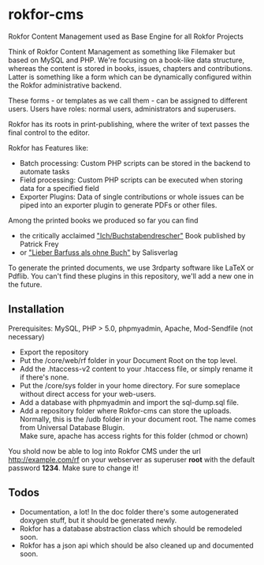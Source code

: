 rokfor-cms
==========

Rokfor Content Management used as Base Engine for all Rokfor Projects

Think of Rokfor Content Management as something like Filemaker but based on MySQL and PHP. We're focusing on a book-like data structure, whereas the content is stored in books, issues, chapters and contributions. Latter is something like a form which can be dynamically configured within the Rokfor administrative backend.

These forms - or templates as we call them - can be assigned to different users. Users have roles: normal users, administrators and superusers.

Rokfor has its roots in print-publishing, where the writer of text passes the final control to the editor.

Rokfor has Features like:

* Batch processing: Custom PHP scripts can be stored in the backend to automate tasks
* Field processing: Custom PHP scripts can be executed when storing data for a specified field
* Exporter Plugins: Data of single contributions or whole issues can be piped into an exporter plugin to generate PDFs or other files. 

Among the printed books we produced so far you can find 

* the critically acclaimed <a href="http://www.editionpatrickfrey.com/de/books/ich-buchstabendrescher-robert-fischer">"Ich/Buchstabendrescher"</a> Book published by Patrick Frey
* or <a href="http://www.salisverlag.com/title/gina-bucher-beat-mazenauer-hg-lieber-barfuss-als-ohne-buch">"Lieber Barfuss als ohne Buch"</a> by Salisverlag

To generate the printed documents, we use 3rdparty software like LaTeX or Pdflib. You can't find these plugins in this repository, we'll add a new one in the future.

Installation
------------

Prerequisites: MySQL, PHP > 5.0, phpmyadmin, Apache, Mod-Sendfile (not necessary)

* Export the repository
* Put the /core/web/rf folder in your Document Root on the top level.
* Add the .htaccess-v2 content to your .htaccess file, or simply rename it if there's none.
* Put the /core/sys folder in your home directory. For sure someplace without direct access for your web-users.
* Add a database with phpmyadmin and import the sql-dump.sql file.
* Add a repository folder where Rokfor-cms can store the uploads. Normally, this is the /udb folder in your document root. The name comes from Universal Database Blugin.  
Make sure, apache has access rights for this folder (chmod or chown)

You shold now be able to log into Rokfor CMS under the url http://example.com/rf on your webserver as superuser __root__ with the default password __1234__. Make sure to change it!


Todos
-----

* Documentation, a lot! In the doc folder there's some autogenerated doxygen stuff, but it should be generated newly.
* Rokfor has a database abstraction class which should be remodeled soon.
* Rokfor has a json api which should be also cleaned up and documented soon.
